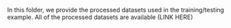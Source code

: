 In this folder, we provide the processed datasets used in the training/testing example. All of the processed datasets are available (LINK HERE)
